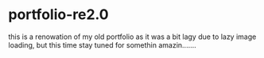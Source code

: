# portfolio-re2.0

this is a renowation of my old portfolio as it was a bit lagy due 
to lazy image loading, but this time
stay tuned for somethin amazin.......
